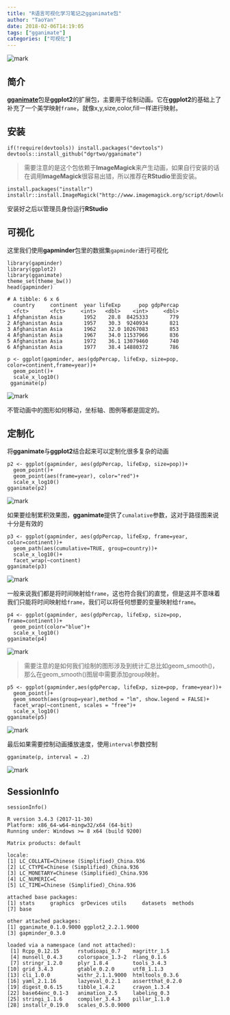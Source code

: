 ```yaml
---
title: "R语言可视化学习笔记之gganimate包"
author: "TaoYan"
date: 2018-02-06T14:19:05
tags: ["gganimate"]
categories: ["可视化"]
---
```


![mark](https://github.com/YTLogos/Pic_blog/blob/master/kHCkkicfkh.gif?raw=true)

## 简介

[**gganimate**](https://github.com/dgrtwo/gganimate)包是**ggplot2**的扩展包，主要用于绘制动画。它在**ggplot2**的基础上了补充了一个美学映射`frame`，就像x,y,size,color,fill一样进行映射。

<!--more-->

## 安装

```
if(!require(devtools)) install.packages("devtools")
devtools::install_github("dgrtwo/gganimate")
```

> 需要注意的是这个包依赖于**ImageMagick**来产生动画，如果自行安装的话在调用**ImageMagick**很容易出错，所以推荐在**RStudio**里面安装。

```
install.packages("installr")
installr::install.ImageMagick("http://www.imagemagick.org/script/download.php")
```

安装好之后以管理员身份运行**RStudio**

## 可视化

这里我们使用**gapminder**包里的数据集`gapminder`进行可视化
```
library(gapminder)
library(ggplot2)
library(gganimate)
theme_set(theme_bw())
head(gapminder)
```
```
# A tibble: 6 x 6
  country     continent  year lifeExp      pop gdpPercap
  <fct>       <fct>     <int>   <dbl>    <int>     <dbl>
1 Afghanistan Asia       1952    28.8  8425333       779
2 Afghanistan Asia       1957    30.3  9240934       821
3 Afghanistan Asia       1962    32.0 10267083       853
4 Afghanistan Asia       1967    34.0 11537966       836
5 Afghanistan Asia       1972    36.1 13079460       740
6 Afghanistan Asia       1977    38.4 14880372       786
```
```
p <- ggplot(gapminder, aes(gdpPercap, lifeExp, size=pop, color=continent,frame=year))+
  geom_point()+
  scale_x_log10()
 gganimate(p)
```
![mark](https://github.com/YTLogos/Pic_blog/blob/master/cIEhbkd1CE.gif?raw=true)

不管动画中的图形如何移动，坐标轴、图例等都是固定的。

## 定制化

将**gganimate**与**ggplot2**结合起来可以定制化很多复杂的动画

```
p2 <- ggplot(gapminder, aes(gdpPercap, lifeExp, size=pop))+
  geom_point()+
  geom_point(aes(frame=year), color="red")+
  scale_x_log10()
gganimate(p2)
```

![mark](https://github.com/YTLogos/Pic_blog/blob/master/lcD6kdcA73.gif?raw=true)

如果要绘制累积效果图，**gganimate**提供了`cumalative`参数，这对于路径图来说十分是有效的
```
p3 <- ggplot(gapminder, aes(gdpPercap, lifeExp, frame=year, color=continent))+
  geom_path(aes(cumulative=TRUE, group=country))+
  scale_x_log10()+
  facet_wrap(~continent)
gganimate(p3)
```

![mark](https://github.com/YTLogos/Pic_blog/blob/master/D2g6l8d18K.gif?raw=true)

一般来说我们都是将时间映射给`frame`，这也符合我们的直觉，但是这并不意味着我们只能将时间映射给`frame`，我们可以将任何想要的变量映射给`frame`。

```
p4 <- ggplot(gapminder, aes(gdpPercap, lifeExp, size=pop, frame=continent))+
  geom_point(color="blue")+
  scale_x_log10()
gganimate(p4)
```

![mark](https://github.com/YTLogos/Pic_blog/blob/master/jcbklhff47.gif?raw=true)

> 需要注意的是如何我们绘制的图形涉及到统计汇总比如geom_smooth()，那么在geom_smooth()图层中需要添加group映射。

```
p5 <- ggplot(gapminder,aes(gdpPercap, lifeExp, size=pop, frame=year))+
  geom_point()+
  geom_smooth(aes(group=year),method = "lm", show.legend = FALSE)+
  facet_wrap(~continent, scales = "free")+
  scale_x_log10()
gganimate(p5)
```

![mark](https://github.com/YTLogos/Pic_blog/blob/master/Hb2aac620H.gif?raw=true)

最后如果需要控制动画播放速度，使用`interval`参数控制

```
gganimate(p, interval = .2)
```

![mark](https://github.com/YTLogos/Pic_blog/blob/master/kHCkkicfkh.gif?raw=true)

## SessionInfo
```
sessionInfo()
```
```
R version 3.4.3 (2017-11-30)
Platform: x86_64-w64-mingw32/x64 (64-bit)
Running under: Windows >= 8 x64 (build 9200)

Matrix products: default

locale:
[1] LC_COLLATE=Chinese (Simplified)_China.936 
[2] LC_CTYPE=Chinese (Simplified)_China.936   
[3] LC_MONETARY=Chinese (Simplified)_China.936
[4] LC_NUMERIC=C                              
[5] LC_TIME=Chinese (Simplified)_China.936    

attached base packages:
[1] stats     graphics  grDevices utils     datasets  methods  
[7] base     

other attached packages:
[1] gganimate_0.1.0.9000 ggplot2_2.2.1.9000  
[3] gapminder_0.3.0     

loaded via a namespace (and not attached):
 [1] Rcpp_0.12.15      rstudioapi_0.7    magrittr_1.5     
 [4] munsell_0.4.3     colorspace_1.3-2  rlang_0.1.6      
 [7] stringr_1.2.0     plyr_1.8.4        tools_3.4.3      
[10] grid_3.4.3        gtable_0.2.0      utf8_1.1.3       
[13] cli_1.0.0         withr_2.1.1.9000  htmltools_0.3.6  
[16] yaml_2.1.16       lazyeval_0.2.1    assertthat_0.2.0 
[19] digest_0.6.15     tibble_1.4.2      crayon_1.3.4     
[22] base64enc_0.1-3   animation_2.5     labeling_0.3     
[25] stringi_1.1.6     compiler_3.4.3    pillar_1.1.0     
[28] installr_0.19.0   scales_0.5.0.9000
```




